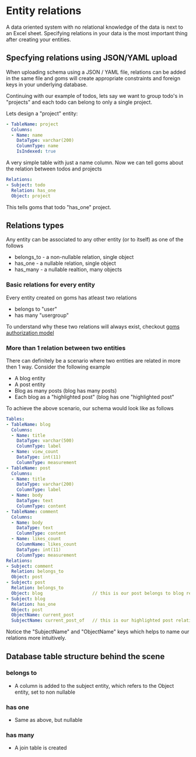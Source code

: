 # Entity relations

A data oriented system with no relational knowledge of the data is next to an Excel sheet. Specifying relations in your data is the most important thing after creating your entities.

## Specfying relations using JSON/YAML upload

When uploading schema using a JSON / YAML file, relations can be added in the same file and goms will create appropriate constraints and foreign keys in your underlying database.

Continuing with our example of todos, lets say we want to group todo's in "projects" and each todo can belong to only a single project.

Lets design a "project" entity:

```yaml
- TableName: project
  Columns:
  - Name: name
    DataType: varchar(200)
    ColumnType: name
    IsIndexed: true
```

A very simple table with just a name column. Now we can tell goms about the relation between todos and projects

```yaml
Relations:
- Subject: todo
  Relation: has_one
  Object: project
```

This tells goms that todo "has_one" project.

## Relations types

Any entity can be associated to any other entity (or to itself) as one of the follows

- belongs_to - a non-nullable relation, single object
- has_one - a nullable relation, single object
- has_many - a nullable realtion, many objects

### Basic relations for every entity

Every entity created on goms has atleast two relations

- belongs to "user"
- has many "usergroup"

To understand why these two relations will always exist, checkout [goms authorization model](authorization.md)


### More than 1 relation between two entities

There can definitely be a scenario where two entities are related in more then 1 way. Consider the following example

- A blog entity
- A post entity
- Blog as many posts (blog has many posts)
- Each blog as a "highlighted post" (blog has one "highlighted post"

To achieve the above scenario, our schema would look like as follows

```yaml
Tables:
- TableName: blog
  Columns:
  - Name: title
    DataType: varchar(500)
    ColumnType: label
  - Name: view_count
    DataType: int(11)
    ColumnType: measurement
- TableName: post
  Columns:
  - Name: title
    DataType: varchar(200)
    ColumnType: label
  - Name: body
    DataType: text
    ColumnType: content
- TableName: comment
  Columns:
  - Name: body
    DataType: text
    ColumnType: content
  - Name: likes_count
    ColumnName: likes_count
    DataType: int(11)
    ColumnType: measurement
Relations:
- Subject: comment
  Relation: belongs_to
  Object: post
- Subject: post
  Relation: belongs_to
  Object: blog                   // this is our post belongs to blog relation
- Subject: blog
  Relation: has_one
  Object: post
  ObjectName: current_post
  SubjectName: current_post_of   // this is our highlighted post relation
```

Notice the "SubjectName" and "ObjectName" keys which helps to name our relations more intuitively.


## Database table structure behind the scene

### belongs to

- A column is added to the subject entity, which refers to the Object entity, set to non nullable

### has one

- Same as above, but nullable

### has many

- A join table is created
